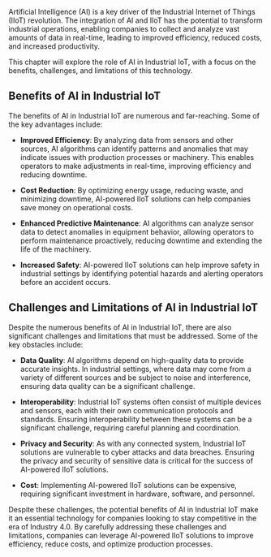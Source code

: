 
Artificial Intelligence (AI) is a key driver of the Industrial Internet of Things (IIoT) revolution. The integration of AI and IIoT has the potential to transform industrial operations, enabling companies to collect and analyze vast amounts of data in real-time, leading to improved efficiency, reduced costs, and increased productivity.

This chapter will explore the role of AI in Industrial IoT, with a focus on the benefits, challenges, and limitations of this technology.

Benefits of AI in Industrial IoT
--------------------------------

The benefits of AI in Industrial IoT are numerous and far-reaching. Some of the key advantages include:

* **Improved Efficiency**: By analyzing data from sensors and other sources, AI algorithms can identify patterns and anomalies that may indicate issues with production processes or machinery. This enables operators to make adjustments in real-time, improving efficiency and reducing downtime.

* **Cost Reduction**: By optimizing energy usage, reducing waste, and minimizing downtime, AI-powered IIoT solutions can help companies save money on operational costs.

* **Enhanced Predictive Maintenance**: AI algorithms can analyze sensor data to detect anomalies in equipment behavior, allowing operators to perform maintenance proactively, reducing downtime and extending the life of the machinery.

* **Increased Safety**: AI-powered IIoT solutions can help improve safety in industrial settings by identifying potential hazards and alerting operators before an accident occurs.

Challenges and Limitations of AI in Industrial IoT
--------------------------------------------------

Despite the numerous benefits of AI in Industrial IoT, there are also significant challenges and limitations that must be addressed. Some of the key obstacles include:

* **Data Quality**: AI algorithms depend on high-quality data to provide accurate insights. In industrial settings, where data may come from a variety of different sources and be subject to noise and interference, ensuring data quality can be a significant challenge.

* **Interoperability**: Industrial IoT systems often consist of multiple devices and sensors, each with their own communication protocols and standards. Ensuring interoperability between these systems can be a significant challenge, requiring careful planning and coordination.

* **Privacy and Security**: As with any connected system, Industrial IoT solutions are vulnerable to cyber attacks and data breaches. Ensuring the privacy and security of sensitive data is critical for the success of AI-powered IIoT solutions.

* **Cost**: Implementing AI-powered IIoT solutions can be expensive, requiring significant investment in hardware, software, and personnel.

Despite these challenges, the potential benefits of AI in Industrial IoT make it an essential technology for companies looking to stay competitive in the era of Industry 4.0. By carefully addressing these challenges and limitations, companies can leverage AI-powered IIoT solutions to improve efficiency, reduce costs, and optimize production processes.

